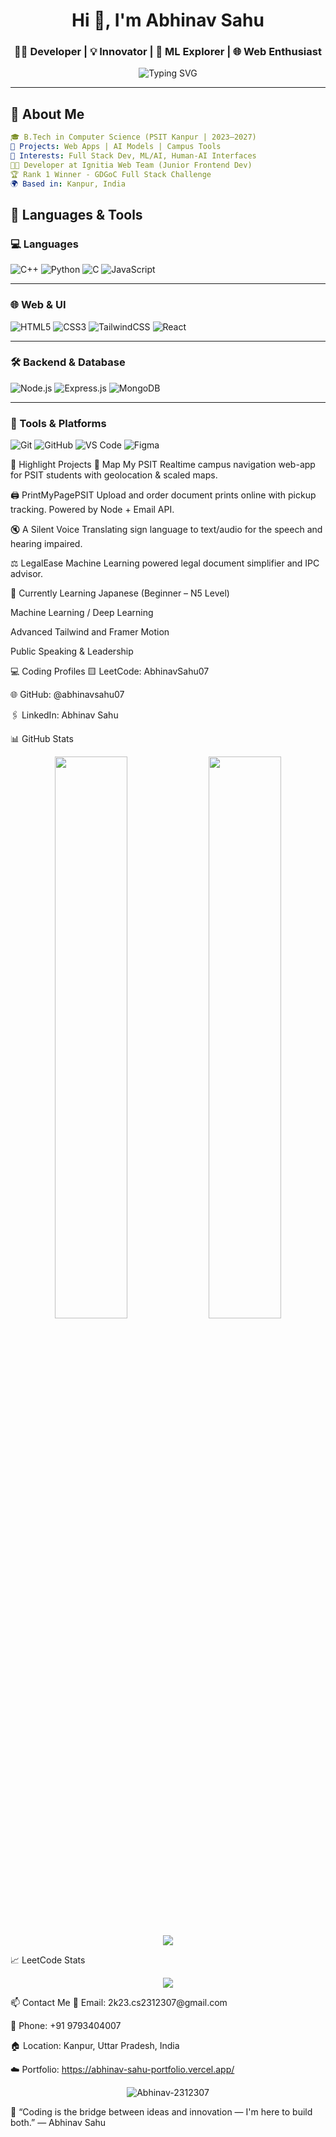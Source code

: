 <h1 align="center">Hi 👋, I'm Abhinav Sahu</h1>
<h3 align="center">👨‍💻 Developer | 💡 Innovator | 🧠 ML Explorer | 🌐 Web Enthusiast</h3>

<p align="center">
  <img src="https://readme-typing-svg.demolab.com?font=JetBrains+Mono&size=20&duration=3000&pause=1000&color=00FFA1&center=true&vCenter=true&multiline=true&width=700&height=100&lines=I'm+a+CS+Undergrad+(PSIT+2023-27);Passionate+about+Tech%2C+Code+and+Building+Solutions.;Let%E2%80%99s+Build+Something+Awesome+Together!+" alt="Typing SVG" />
</p>

---

## 💫 About Me

```yaml
🎓 B.Tech in Computer Science (PSIT Kanpur | 2023–2027)
🚀 Projects: Web Apps | AI Models | Campus Tools
🧠 Interests: Full Stack Dev, ML/AI, Human-AI Interfaces
👨‍💻 Developer at Ignitia Web Team (Junior Frontend Dev)
🏆 Rank 1 Winner - GDGoC Full Stack Challenge
🌍 Based in: Kanpur, India
```
## 🧰 Languages & Tools

### 💻 Languages
![C++](https://img.shields.io/badge/C%2B%2B-00599C?style=flat-square&logo=c%2B%2B&logoColor=white)
![Python](https://img.shields.io/badge/Python-3776AB?style=flat-square&logo=python&logoColor=white)
![C](https://img.shields.io/badge/C-555555?style=flat-square&logo=c&logoColor=white)
![JavaScript](https://img.shields.io/badge/JavaScript-F7DF1E?style=flat-square&logo=javascript&logoColor=black)

---

### 🌐 Web & UI
![HTML5](https://img.shields.io/badge/HTML5-E34F26?style=flat-square&logo=html5&logoColor=white)
![CSS3](https://img.shields.io/badge/CSS3-1572B6?style=flat-square&logo=css3&logoColor=white)
![TailwindCSS](https://img.shields.io/badge/TailwindCSS-06B6D4?style=flat-square&logo=tailwind-css&logoColor=white)
![React](https://img.shields.io/badge/React-20232A?style=flat-square&logo=react&logoColor=61DAFB)

---

### 🛠 Backend & Database
![Node.js](https://img.shields.io/badge/Node.js-339933?style=flat-square&logo=nodedotjs&logoColor=white)
![Express.js](https://img.shields.io/badge/Express.js-000000?style=flat-square&logo=express&logoColor=white)
![MongoDB](https://img.shields.io/badge/MongoDB-47A248?style=flat-square&logo=mongodb&logoColor=white)

---

### 🔧 Tools & Platforms
![Git](https://img.shields.io/badge/Git-F05032?style=flat-square&logo=git&logoColor=white)
![GitHub](https://img.shields.io/badge/GitHub-181717?style=flat-square&logo=github)
![VS Code](https://img.shields.io/badge/VSCode-007ACC?style=flat-square&logo=visual-studio-code)
![Figma](https://img.shields.io/badge/Figma-F24E1E?style=flat-square&logo=figma&logoColor=white)





📌 Highlight Projects
🔭 Map My PSIT
Realtime campus navigation web-app for PSIT students with geolocation & scaled maps.

🖨️ PrintMyPagePSIT
Upload and order document prints online with pickup tracking. Powered by Node + Email API.

🔇 A Silent Voice
Translating sign language to text/audio for the speech and hearing impaired.

⚖️ LegalEase
Machine Learning powered legal document simplifier and IPC advisor.

🌱 Currently Learning
Japanese (Beginner – N5 Level)

Machine Learning / Deep Learning

Advanced Tailwind and Framer Motion

Public Speaking & Leadership

💻 Coding Profiles
🟨 LeetCode: AbhinavSahu07

🌐 GitHub: @abhinavsahu07

🖇️ LinkedIn: Abhinav Sahu 


📊 GitHub Stats
<p align="center"> <img src="https://github-readme-stats.vercel.app/api?username=Abhinav-2312307&show_icons=true&theme=midnight-purple&count_private=true" width="48%"/> <img src="https://github-readme-streak-stats.herokuapp.com?user=Abhinav-2312307&theme=midnight-purple" width="48%"/> </p> <p align="center"> <img src="https://github-profile-summary-cards.vercel.app/api/cards/profile-details?username=Abhinav-2312307&theme=midnight_dark" /> </p>
📈 LeetCode Stats
<p align="center"> <img src="https://leetcard.jacoblin.cool/lucifer_debug?theme=dark&font=Karla&ext=contest" /> </p>
📫 Contact Me
📧 Email: 2k23.cs2312307@gmail.com

📱 Phone: +91 9793404007

🏠 Location: Kanpur, Uttar Pradesh, India

☁️ Portfolio: https://abhinav-sahu-portfolio.vercel.app/

<p align="center"> 
  <img src="https://komarev.com/ghpvc/?username=Abhinav-2312307&label=Profile+Views&color=0e75b6&style=flat" alt="Abhinav-2312307" /> 
</p>


💬 “Coding is the bridge between ideas and innovation — I'm here to build both.”
— Abhinav Sahu



